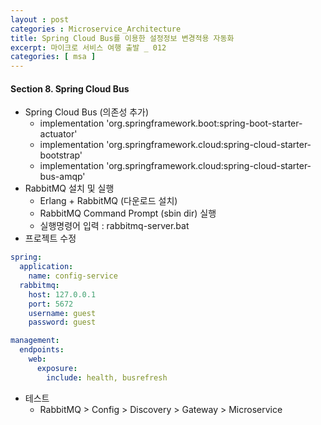 ```yaml
---
layout : post
categories : Microservice_Architecture
title: Spring Cloud Bus를 이용한 설정정보 변경적용 자동화 
excerpt: 마이크로 서비스 여행 출발 _ 012
categories: [ msa ]
---
```


#### Section 8. Spring Cloud Bus
* Spring Cloud Bus (의존성 추가)
  - implementation 'org.springframework.boot:spring-boot-starter-actuator'
  - implementation 'org.springframework.cloud:spring-cloud-starter-bootstrap'
  - implementation 'org.springframework.cloud:spring-cloud-starter-bus-amqp'
* RabbitMQ 설치 및 실행
  - Erlang + RabbitMQ (다운로드 설치)
  - RabbitMQ Command Prompt (sbin dir) 실행
  - 실행명령어 입력 : rabbitmq-server.bat
* 프로젝트 수정
```yml
spring:
  application:
    name: config-service
  rabbitmq:
    host: 127.0.0.1
    port: 5672
    username: guest
    password: guest

management:
  endpoints:
    web:
      exposure:
        include: health, busrefresh
```
* 테스트
  - RabbitMQ > Config > Discovery > Gateway > Microservice

